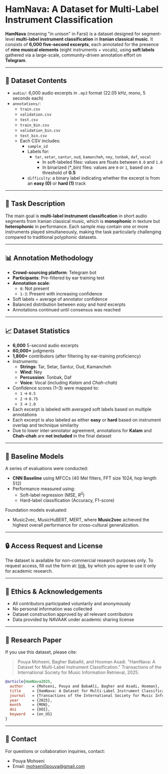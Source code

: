 # HamNava: A Dataset for Multi-Label Instrument Classification

**HamNava** (meaning "in unison" in Farsi) is a dataset designed for segment-level **multi-label instrument classification** in **Iranian classical music**. It consists of **6,000 five-second excerpts**, each annotated for the presence of **nine musical elements** (eight instruments + vocals), using **soft labels** gathered via a large-scale, community-driven annotation effort on **Telegram**.

---

## 📁 Dataset Contents

- `audio/`: 6,000 audio excerpts in `.mp3` format (22.05 kHz, mono, 5 seconds each)
- `annotations/`:
  - `train.csv`
  - `validation.csv`
  - `test.csv`
  - `train_bin.csv`
  - `validation_bin.csv`
  - `test_bin.csv`
  - Each CSV includes:
    - `sample_id`
    - Labels for:
      - `tar`, `setar`, `santur`, `oud`, `kamancheh`, `ney`, `tonbak`, `daf`, `vocal`
        - In soft-labeled files: values are floats between `0.0` and `1.0`
        - In binarized (*_bin) files: values are `0` or `1`, based on a threshold of **0.5**
    - `difficulty`: a binary label indicating whether the excerpt is from an **easy (0)** or **hard (1)** track

---

## 🎯 Task Description

The main goal is **multi-label instrument classification** in short audio segments from Iranian classical music, which is **monophonic** in texture but **heterophonic** in performance. Each sample may contain one or more instruments played simultaneously, making the task particularly challenging compared to traditional polyphonic datasets.


---

## 📊 Annotation Methodology

- **Crowd-sourcing platform**: Telegram bot  
- **Participants**: Pre-filtered by ear training test  
- **Annotation scale**:  
  - `0`: Not present  
  - `1-3`: Present with increasing confidence  
- Soft labels = average of annotator confidence  
- Balanced distribution between *easy* and *hard* excerpts  
- Annotations continued until consensus was reached


---

## 📈 Dataset Statistics

- **6,000** 5-second audio excerpts
- **60,000+** judgments
- **1,800+** contributors (after filtering by ear-training proficiency)
- Instruments:
  - **Strings**: Tar, Setar, Santur, Oud, Kamancheh  
  - **Wind**: Ney  
  - **Percussion**: Tonbak, Daf  
  - **Voice**: Vocal (including *Kalam* and *Chah-chah*)
- Confidence scores (1–3) were mapped to:
  - `1` → `0.5`
  - `2` → `0.75`
  - `3` → `1.0`
- Each excerpt is labeled with averaged soft labels based on multiple annotations
- Each excerpt is also labeled as either **easy** or **hard** based on instrument overlap and technique similarity
- Due to lower inter-annotator agreement, annotations for **Kalam** and **Chah-chah** are **not included** in the final dataset

---

## 🧪 Baseline Models

A series of evaluations were conducted:

- **CNN Baseline** using MFCCs (40 Mel filters, FFT size 1024, hop length 512)
- Performance measured using:
  - Soft-label regression (MSE, $R^2$)
  - Hard-label classification (Accuracy, F1-score)

Foundation models evaluated: 
- Music2vec, MusicHuBERT, MERT, where **Music2vec** achieved the highest overall performance for cross-cultural generalization.

---

## 🔒 Access Request and License
The dataset is available for non-commercial research purposes only.
To request access, fill out the form at: [link](https://forms.gle/rtrg26eK9cS4zRpR8), by which you agree to use it only for academic research.

---

## 📌 Ethics & Acknowledgements
- All contributors participated voluntarily and anonymously
- No personal information was collected
- Dataset construction approved by all relevant contributors
- Data provided by NAVAAK under academic sharing license

---

## 🔬 Research Paper

If you use this dataset, please cite:

> Pouya Mohseni, Bagher BabaAli, and Hooman Asadi. "HamNava: A Dataset for Multi-Label Instrument Classification." Transactions of the International Society for Music Information Retrieval, 2025.


```bibtex
@article{HamNava2025,
  author    = {Mohseni, Pouya and BabaAli, Bagher and Asadi, Hooman},
  title     = {HamNava: A Dataset for Multi-Label Instrument Classification},
  journal   = {Transactions of the International Society for Music Information Retrieval},
  year      = {2025},
  month     = {MON},
  doi       = {DOI},
  keyword   = {en_US}
}
```

---

## 💬 Contact
For questions or collaboration inquiries, contact:
- Pouya Mohseni
- Email: [mohseni0pouya@gmail.com](mailto:mohseni0pouya@gmail.com)
